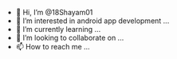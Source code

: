 - 👋 Hi, I’m @18Shayam01
- 👀 I’m interested in android app development ...
- 🌱 I’m currently learning ...
- 💞️ I’m looking to collaborate on ...
- 📫 How to reach me ...

<!---
18Shayam01/18Shayam01 is a ✨ special ✨ repository because its `README.md` (this file) appears on your GitHub profile.
You can click the Preview link to take a look at your changes.
--->

